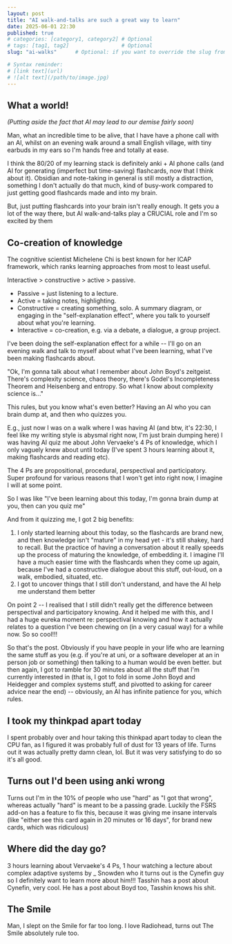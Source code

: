 ```yaml
---
layout: post
title: "AI walk-and-talks are such a great way to learn" 
date: 2025-06-01 22:30 
published: true 
# categories: [category1, category2] # Optional
# tags: [tag1, tag2]                 # Optional
slug: "ai-walks"      # Optional: if you want to override the slug from the filename

# Syntax reminder: 
# [link text](url)
# ![alt text](/path/to/image.jpg)
---
```


## What a world! 

_(Putting aside the fact that AI may lead to our demise fairly soon)_

Man, what an incredible time to be alive, that I have have a phone call with an
AI, whilst on an evening walk around a small English village, with tiny earbuds
in my ears so I'm hands free and totally at ease. 

I think the 80/20 of my learning stack is definitely anki + AI phone calls (and
AI for generating (imperfect but time-saving) flashcards, now that I think about
it).
Obsidian and note-taking in general is still mostly a distraction, something I don't actually
do that much, kind of busy-work compared to just getting good flashcards made
and into my brain. 

But, just putting flashcards into your brain isn't really enough. It gets you a
lot of the way there, but AI walk-and-talks play a CRUCIAL role and I'm so
excited by them

## Co-creation of knowledge

The cognitive scientist Michelene Chi is best known for her ICAP framework,
which ranks learning approaches from most to least useful. 

Interactive > constructive > active > passive. 

- Passive = just listening to a lecture. 
- Active = taking notes, highlighting. 
- Constructive = creating something, solo. A summary diagram, or engaging in the
"self-explanation effect", where you talk to yourself about what you're
learning.
- Interactive = co-creation, e.g. via a debate, a dialogue, a group project. 

I've been doing the self-explanation effect for a while -- I'll go on an evening
walk and talk to myself about what I've been learning, what I've been making
flashcards about. 

"Ok, I'm gonna talk about what I remember about John Boyd's zeitgeist. There's
complexity science, chaos theory, there's Godel's Incompleteness Theorem and
Heisenberg and entropy. So what I know about complexity science is..."

This rules, but you know what's even better? Having an AI who you can brain dump
at, and then who quizzes you.

E.g., just now I was on a walk where I was having AI (and btw, it's 22:30, I
feel like my writing style is abysmal right now, I'm just brain dumping here) I
was having AI quiz me about John Vervaeke's 4 Ps of knowledge, which I only
vaguely knew about until today (I've spent 3 hours learning about it, making
flashcards and reading etc).

The 4 Ps are propositional, procedural, perspectival and participatory. Super
profound for various reasons that I won't get into right now, I imagine I will
at some point. 

So I was like "I've been learning about this today, I'm gonna brain dump at you,
then can you quiz me" 

And from it quizzing me, I got 2 big benefits: 

1. I only started learning about this today, so the flashcards are brand new,
   and then knowledge isn't "mature" in my head yet - it's still shakey, hard to
   recall. But the practice of having a conversation about it really speeds up
   the process of maturing the knowledge, of embedding it. I imagine I'll have a
   much easier time with the flashcards when they come up again, because I've
   had a constructive dialogue about this stuff, out-loud, on a walk, embodied,
   situated, etc. 
2. I got to uncover things that I still don't understand, and have the AI help
   me understand them better

On point 2 -- I realised that I still didn't really get the difference between
perspectival and participatory knowing. And it helped me with this, and I had a
huge eureka moment re: perspectival knowing and how it actually relates to a
question I've been chewing on (in a very casual way) for a while now. So so
cool!!! 

So that's the post. Obviously if you have people in your life who are learning
the same stuff as you (e.g. if you're at uni, or a software developer at an in
person job or something) then talking to a human would be even better. but then
again, I got to ramble for 30 minutes about all the stuff that I'm currently
interested in (that is, I got to fold in some John Boyd and Heidegger and
complex systems stuff, and pivotted to asking for career advice near the end) --
obviously, an AI has infinite patience for you, which rules. 

## I took my thinkpad apart today
I spent probably over and hour taking this thinkpad apart today to clean the CPU
fan, as I figured it was probably full of dust for 13 years of life. Turns out
it was actually pretty damn clean, lol. But it was very satisfying to do so it's
all good. 

## Turns out I'd been using anki wrong
Turns out I'm in the 10% of people who use "hard" as "I got that wrong", whereas
actually "hard" is meant to be a passing grade. Luckily the FSRS add-on has a
feature to fix this, because it was giving me insane intervals (like "either see
this card again in 20 minutes or 16 days", for brand new cards, which was
ridiculous)

## Where did the day go?
3 hours learning about Vervaeke's 4 Ps, 1 hour watching a lecture about complex
adaptive systems by _ Snowden who it turns out is the Cynefin guy so I
definitely want to learn more about him!!! Tasshin has a post about Cynefin,
very cool. He has a post about Boyd too, Tasshin knows his shit.

## The Smile
Man, I slept on the Smile for far too long. I love Radiohead, turns out The
Smile absolutely rule too. 
